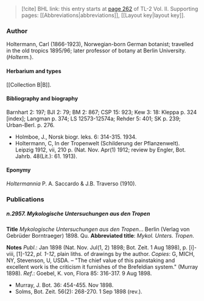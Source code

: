 > [!cite] BHL link: this entry starts at [page 262](https://www.biodiversitylibrary.org/item/103253#page/288/mode/1up) of TL-2 Vol. II.
> Supporting pages: [[Abbreviations|abbreviations]], [[Layout key|layout key]].

### Author

Holtermann, Carl (1866-1923), Norwegian-born German botanist; travelled in the old tropics 1895/96; later professor of botany at Berlin University. (*Holterm.*).

#### Herbarium and types

[[Collection B|B]].

#### Bibliography and biography

Barnhart 2: 197; BJI 2: 79; BM 2: 867; CSP 15: 923; Kew 3: 18: Kleppa p. 324 \[index\]; Langman p. 374; LS 12573-12574a; Rehder 5: 401; SK p. 239; Urban-Berl. p. 276.
- Holmboe, J., Norsk biogr. leks. 6: 314-315. 1934.
- Holtermann, C, In der Tropenwelt (Schilderung der Pflanzenwelt). Leipzig 1912, vii, 210 p. (Nat. Nov. Apr(1) 1912; review by Engler, Bot. Jahrb. 48(Lit.): 61. 1913).

#### Eponymy

*Holtermannia* P. A. Saccardo & J.B. Traverso (1910).

### Publications

##### n.2957. Mykologische Untersuchungen aus den Tropen

**Title**
*Mykologische Untersuchungen aus den Tropen*... Berlin (Verlag von Gebrüder Borntraeger) 1898. Qu.
**Abbreviated title**: *Mykol. Unters. Tropen*.

**Notes**
*Publ*.: Jan 1898 (Nat. Nov. Jul(1, 2) 1898; Bot. Zeit. 1 Aug 1898), p. \[i\]-viii, \[1\]-122, *pl. 1-12*, plain liths. of drawings by the author. *Copies*: G, MICH, NY, Stevenson, U, USDA. – "The chief value of this painstaking and excellent work is the criticism it furnishes of the Brefeldian system." (Murray 1898).
*Ref*.: Goebel, K. von, Flora 85: 316-317. 9 Aug 1898.
- Murray, J. Bot. 36: 454-455. Nov 1898.
- Solms, Bot. Zeit. 56(2): 268-270. 1 Sep 1898 (rev.).

